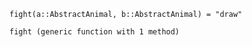 
```language-julia
fight(a::AbstractAnimal, b::AbstractAnimal) = "draw"
```


```output
fight (generic function with 1 method)
```



